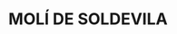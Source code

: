 ---
layout: patrimoni-details
title:  "MOLÍ DE SOLDEVILA"
collections: ["patrimoni-arquitectonic", "bcil-previstos-cbp"]
coordinates:
  - group1:
        - [1.461520039033572, 42.354212916651235]
        - [1.461409341132496, 42.354231040997092]
        - [1.461443237652907, 42.354340394456635]
        - [1.4615153909452, 42.354334269845985]
        - [1.461502983422294, 42.354289459108131]
        - [1.461536815743338, 42.354286158050989]
        - [1.461520039033572, 42.354212916651235]
---